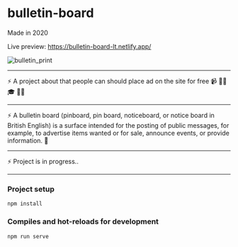 # bulletin-board

Made in 2020

Live preview: https://bulletin-board-lt.netlify.app/

![bulletin_print](https://user-images.githubusercontent.com/56683358/124986148-f8691900-e043-11eb-8bfb-08ccd03e694a.jpg)

---

⚡️ A project about that people can should place ad on the site for free 📹 ✍🏾 🎓 👨‍💻

---

⚡️ A bulletin board (pinboard, pin board, noticeboard, or notice board in British English) is a surface intended for the posting of public messages, for example, to advertise items wanted or for sale, announce events, or provide information. 💼

---

⚡️ Project is in progress..

---

### Project setup

```
npm install
```

### Compiles and hot-reloads for development

```
npm run serve
```
